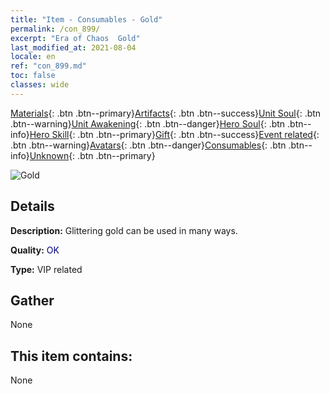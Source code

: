 ```yaml
---
title: "Item - Consumables - Gold"
permalink: /con_899/
excerpt: "Era of Chaos  Gold"
last_modified_at: 2021-08-04
locale: en
ref: "con_899.md"
toc: false
classes: wide
---
```

 [Materials](/Items/){: .btn .btn--primary}[Artifacts](/Items/Artifacts/){: .btn .btn--success}[Unit Soul](/Items/UnitSoul/){: .btn .btn--warning}[Unit Awakening](/Items/UnitAwakening/){: .btn .btn--danger}[Hero Soul](/Items/HeroSoul/){: .btn .btn--info}[Hero Skill](/Items/HeroSkill/){: .btn .btn--primary}[Gift](/Items/Gift/){: .btn .btn--success}[Event related](/Items/Events/){: .btn .btn--warning}[Avatars](/Items/Avatars/){: .btn .btn--danger}[Consumables](/Items/Consumables/){: .btn .btn--info}[Unknown](/Items/Unknown/){: .btn .btn--primary}

 ![Gold](/images/t/i_103.png)

## Details
 **Description:** Glittering gold can be used in many ways.

 **Quality:** <span style="color: #000080">OK</span>

 **Type:** VIP related

## Gather

  None

## This item contains:

  None

